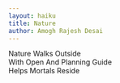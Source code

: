 ```yaml
---
layout: haiku
title: Nature
author: Amogh Rajesh Desai
---
```


Nature Walks Outside<br>
With Open And Planning Guide<br>
Helps Mortals Reside<br> 
